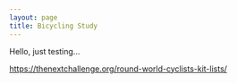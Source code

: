 ```yaml
---
layout: page
title: Bicycling Study
---
```


Hello, just testing...

https://thenextchallenge.org/round-world-cyclists-kit-lists/